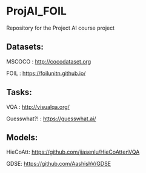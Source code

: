 # ProjAI_FOIL
Repository for the Project AI course project

## Datasets:

MSCOCO : http://cocodataset.org

FOIL : https://foilunitn.github.io/

## Tasks:
VQA : http://visualqa.org/

Guesswhat?! : https://guesswhat.ai/

## Models:

HieCoAtt: https://github.com/jiasenlu/HieCoAttenVQA

GDSE: https://github.com/AashishV/GDSE
